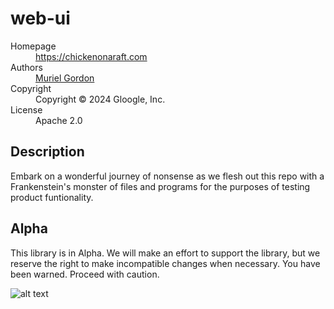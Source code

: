 # web-ui

<dl>
  <dt>Homepage</dt><dd><a href="https://chickenonaraft.com">https://chickenonaraft.com</a></dd>
  <dt>Authors</dt><dd><a href="mailto:example@google.com">Muriel Gordon</a></dd>
  <dt>Copyright</dt><dd>Copyright © 2024 Gloogle, Inc.</dd>
  <dt>License</dt><dd>Apache 2.0</dd>
</dl> 

## Description

Embark on a wonderful journey of nonsense as we flesh out this repo with a Frankenstein's monster of files and programs for the purposes of testing product funtionality.
## Alpha

This library is in Alpha. We will make an effort to support the library, but
we reserve the right to make incompatible changes when necessary. You have been warned. Proceed with caution.

![alt text](https://qph.cf2.quoracdn.net/main-qimg-0c200af3743e438118157e17e67ad0a5.webp)
